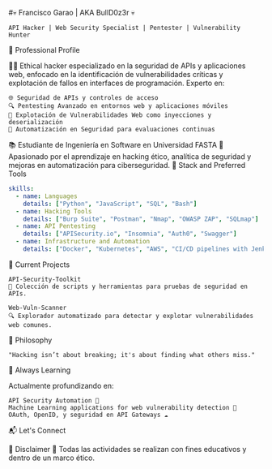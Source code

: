 #💀 Francisco Garao | AKA BullD0z3r 💀

    API Hacker | Web Security Specialist | Pentester | Vulnerability Hunter

💼 Professional Profile

🕵️‍♂️ Ethical hacker especializado en la seguridad de APIs y aplicaciones web, enfocado en la identificación de vulnerabilidades críticas y explotación de fallos en interfaces de programación. Experto en:

    🌐 Seguridad de APIs y controles de acceso
    🔍 Pentesting Avanzado en entornos web y aplicaciones móviles
    🧩 Explotación de Vulnerabilidades Web como inyecciones y deserialización
    🔧 Automatización en Seguridad para evaluaciones continuas

📚 Estudiante de Ingeniería en Software en Universidad FASTA
🧠 Apasionado por el aprendizaje en hacking ético, analítica de seguridad y mejoras en automatización para ciberseguridad.
🔧 Stack and Preferred Tools

```yaml
skills:
  - name: Languages
    details: ["Python", "JavaScript", "SQL", "Bash"]
  - name: Hacking Tools
    details: ["Burp Suite", "Postman", "Nmap", "OWASP ZAP", "SQLmap"]
  - name: API Pentesting
    details: ["APISecurity.io", "Insomnia", "Auth0", "Swagger"]
  - name: Infrastructure and Automation
    details: ["Docker", "Kubernetes", "AWS", "CI/CD pipelines with Jenkins"]
```
📂 Current Projects

    API-Security-Toolkit
    🔐 Colección de scripts y herramientas para pruebas de seguridad en APIs.

    Web-Vuln-Scanner
    🔍 Explorador automatizado para detectar y explotar vulnerabilidades web comunes.

📜 Philosophy

    "Hacking isn’t about breaking; it's about finding what others miss."

🚀 Always Learning

Actualmente profundizando en:

    API Security Automation 🔄
    Machine Learning applications for web vulnerability detection 🤖
    OAuth, OpenID, y seguridad en API Gateways ☁️

📬 Let's Connect

🚨 Disclaimer 🚨
Todas las actividades se realizan con fines educativos y dentro de un marco ético.
